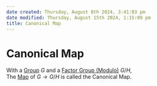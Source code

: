 ```yaml
---  
date created: Thursday, August 8th 2024, 3:41:03 pm  
date modified: Thursday, August 15th 2024, 1:15:09 pm  
title: Canonical Map  
---  
```

# Canonical Map  
With a [Group](./Group.md) $G$ and a [Factor Group (Modulo)](./Factor%252520Group%252520%2528Modulo%2529.md) $G/H$,  
The [Map](../Mapping/Map.md) of $G\rightarrow G/H$ is called the Canonical Map.